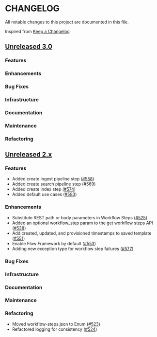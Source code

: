 # CHANGELOG
All notable changes to this project are documented in this file.

Inspired from [Keep a Changelog](https://keepachangelog.com/en/1.1.0/)

## [Unreleased 3.0](https://github.com/opensearch-project/flow-framework/compare/2.x...HEAD)
### Features
### Enhancements
### Bug Fixes
### Infrastructure
### Documentation
### Maintenance
### Refactoring

## [Unreleased 2.x](https://github.com/opensearch-project/flow-framework/compare/2.12...2.x)
### Features
- Added create ingest pipeline step ([#558](https://github.com/opensearch-project/flow-framework/pull/558))
- Added create search pipeline step ([#569](https://github.com/opensearch-project/flow-framework/pull/569))
- Added create index step ([#574](https://github.com/opensearch-project/flow-framework/pull/574))
- Added default use cases ([#583](https://github.com/opensearch-project/flow-framework/pull/583))

### Enhancements
- Substitute REST path or body parameters in Workflow Steps ([#525](https://github.com/opensearch-project/flow-framework/pull/525))
- Added an optional workflow_step param to the get workflow steps API ([#538](https://github.com/opensearch-project/flow-framework/pull/538))
- Add created, updated, and provisioned timestamps to saved template ([#551](https://github.com/opensearch-project/flow-framework/pull/551))
- Enable Flow Framework by default ([#553](https://github.com/opensearch-project/flow-framework/pull/553))
- Adding new exception type for workflow step failures ([#577](https://github.com/opensearch-project/flow-framework/pull/577))

### Bug Fixes
### Infrastructure
### Documentation
### Maintenance
### Refactoring
- Moved workflow-steps.json to Enum ([#523](https://github.com/opensearch-project/flow-framework/pull/523))
- Refactored logging for consistency ([#524](https://github.com/opensearch-project/flow-framework/pull/524))
